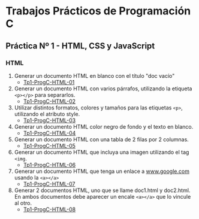 # Trabajos Prácticos de Programación C
## Práctica Nº 1 - HTML, CSS y JavaScript
### HTML

1. Generar un documento HTML en blanco con el título "doc vacío"
    * [Tp1-ProgC-HTML-01](http://progc.epizy.com/Tp1-ProgC/Tp1-ProgC-HTML-01/doc1.html)
2. Generar un documento HTML con varios párrafos, utilizando la etiqueta `<p></p>` para separarlos.
    * [Tp1-ProgC-HTML-02](http://progc.epizy.com/Tp1-ProgC/Tp1-ProgC-HTML-02/punto-HTML-02.html)
3. Utilizar distintos formatos, colores y tamaños para las etiquetas `<p>`, utilizando el atributo style.
    * [Tp1-ProgC-HTML-03](http://progc.epizy.com/Tp1-ProgC/Tp1-ProgC-HTML-03/punto-HTML-03.html)
4. Generar un documento HTML color negro de fondo y el texto en blanco.
    * [Tp1-ProgC-HTML-04](http://progc.epizy.com/Tp1-ProgC/Tp1-ProgC-HTML-04/punto-HTML-04.html)
5. Generar un documento HTML con una tabla de 2 filas por 2 columnas.
    * [Tp1-ProgC-HTML-05](http://progc.epizy.com/Tp1-ProgC/Tp1-ProgC-HTML-04/punto-HTML-05.html)
6. Generar un documento HTML que incluya una imagen utilizando el tag `<img`.
    * [Tp1-ProgC-HTML-06](http://progc.epizy.com/Tp1-ProgC/Tp1-ProgC-HTML-04/punto-HTML-06.html)
7. Generar un documento HTML que tenga un enlace a www.google.com usando la `<a></a>`
    * [Tp1-ProgC-HTML-07](http://progc.epizy.com/Tp1-ProgC/Tp1-ProgC-HTML-04/punto-HTML-07.html)
8. Generar 2 documentos HTML, uno que se llame doc1.html y doc2.html. En ambos documentos debe aparecer un encale `<a></a>` que lo vincule al otro.
    * [Tp1-ProgC-HTML-08](http://progc.epizy.com/Tp1-ProgC/Tp1-ProgC-HTML-04/punto-HTML-08.html)
